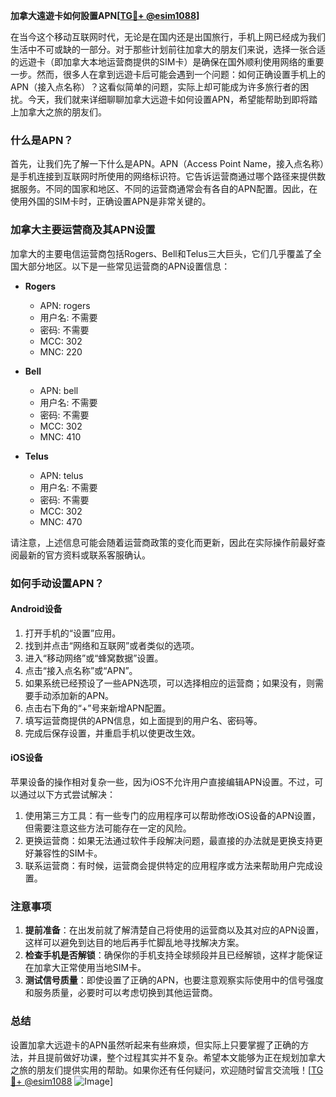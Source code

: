 **加拿大遠遊卡如何設置APN[[TG💪+ @esim1088](https://t.me/s/esim1088)]**

在当今这个移动互联网时代，无论是在国内还是出国旅行，手机上网已经成为我们生活中不可或缺的一部分。对于那些计划前往加拿大的朋友们来说，选择一张合适的远遊卡（即加拿大本地运营商提供的SIM卡）是确保在国外顺利使用网络的重要一步。然而，很多人在拿到远遊卡后可能会遇到一个问题：如何正确设置手机上的APN（接入点名称）？这看似简单的问题，实际上却可能成为许多旅行者的困扰。今天，我们就来详细聊聊加拿大远遊卡如何设置APN，希望能帮助到即将踏上加拿大之旅的朋友们。

### 什么是APN？

首先，让我们先了解一下什么是APN。APN（Access Point Name，接入点名称）是手机连接到互联网时所使用的网络标识符。它告诉运营商通过哪个路径来提供数据服务。不同的国家和地区、不同的运营商通常会有各自的APN配置。因此，在使用外国的SIM卡时，正确设置APN是非常关键的。

### 加拿大主要运营商及其APN设置

加拿大的主要电信运营商包括Rogers、Bell和Telus三大巨头，它们几乎覆盖了全国大部分地区。以下是一些常见运营商的APN设置信息：

- **Rogers**
  - APN: rogers
  - 用户名: 不需要
  - 密码: 不需要
  - MCC: 302
  - MNC: 220

- **Bell**
  - APN: bell
  - 用户名: 不需要
  - 密码: 不需要
  - MCC: 302
  - MNC: 410

- **Telus**
  - APN: telus
  - 用户名: 不需要
  - 密码: 不需要
  - MCC: 302
  - MNC: 470

请注意，上述信息可能会随着运营商政策的变化而更新，因此在实际操作前最好查阅最新的官方资料或联系客服确认。

### 如何手动设置APN？

#### Android设备

1. 打开手机的“设置”应用。
2. 找到并点击“网络和互联网”或者类似的选项。
3. 进入“移动网络”或“蜂窝数据”设置。
4. 点击“接入点名称”或“APN”。
5. 如果系统已经预设了一些APN选项，可以选择相应的运营商；如果没有，则需要手动添加新的APN。
6. 点击右下角的“+”号来新增APN配置。
7. 填写运营商提供的APN信息，如上面提到的用户名、密码等。
8. 完成后保存设置，并重启手机以使更改生效。

#### iOS设备

苹果设备的操作相对复杂一些，因为iOS不允许用户直接编辑APN设置。不过，可以通过以下方式尝试解决：

1. 使用第三方工具：有一些专门的应用程序可以帮助修改iOS设备的APN设置，但需要注意这些方法可能存在一定的风险。
2. 更换运营商：如果无法通过软件手段解决问题，最直接的办法就是更换支持更好兼容性的SIM卡。
3. 联系运营商：有时候，运营商会提供特定的应用程序或方法来帮助用户完成设置。

### 注意事项

1. **提前准备**：在出发前就了解清楚自己将使用的运营商以及其对应的APN设置，这样可以避免到达目的地后再手忙脚乱地寻找解决方案。
2. **检查手机是否解锁**：确保你的手机支持全球频段并且已经解锁，这样才能保证在加拿大正常使用当地SIM卡。
3. **测试信号质量**：即使设置了正确的APN，也要注意观察实际使用中的信号强度和服务质量，必要时可以考虑切换到其他运营商。

### 总结

设置加拿大远遊卡的APN虽然听起来有些麻烦，但实际上只要掌握了正确的方法，并且提前做好功课，整个过程其实并不复杂。希望本文能够为正在规划加拿大之旅的朋友们提供实用的帮助。如果你还有任何疑问，欢迎随时留言交流哦！[[TG💪+ @esim1088](https://t.me/s/esim1088) ![Image](https://i.postimg.cc/4NQfJmqS/Snipaste-2025-05-13-00-14-12.png)]